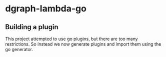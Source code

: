 # dgraph-lambda-go

## Building a plugin

This project attempted to use go plugins, but there are too many restrictions. So instead we now generate plugins and import them using the go generator. 